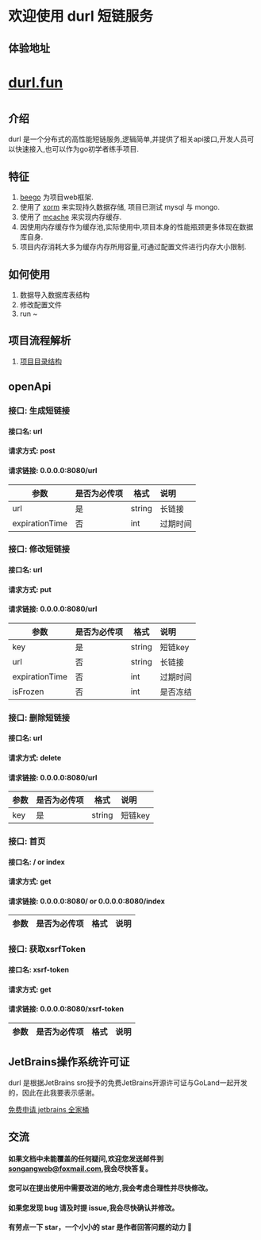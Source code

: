# 欢迎使用 durl 短链服务

## 体验地址
# [durl.fun](https://durl.fun)

#

## 介绍
durl 是一个分布式的高性能短链服务,逻辑简单,并提供了相关api接口,开发人员可以快速接入,也可以作为go初学者练手项目.

## 特征
1. [beego](https://github.com/beego/beego) 为项目web框架.
2. 使用了 [xorm](https://github.com/xormplus/xorm) 来实现持久数据存储, 项目已测试 mysql 与 mongo.
3. 使用了 [mcache](https://github.com/songangweb/mcache) 来实现内存缓存.
4. 因使用内存缓存作为缓存池,实际使用中,项目本身的性能瓶颈更多体现在数据库自身.
5. 项目内存消耗大多为缓存内存所用容量,可通过配置文件进行内存大小限制.

## 如何使用
1. 数据导入数据库表结构
2. 修改配置文件
3. run ~

## 项目流程解析
1. [项目目录结构](https://github.com/songangweb/durl/wiki/Directory)

## openApi

### 接口: 生成短链接
#### 接口名: url
#### 请求方式: post
#### 请求链接: 0.0.0.0:8080/url
参数  | 是否为必传项 | 格式  | 说明
------------- | ------------- | ------------- | :-------------
url  | 是 | string  | 长链接 |
expirationTime  | 否 |  int  | 过期时间 | 传0或者不传,则代表设置永久有效

### 接口: 修改短链接
#### 接口名: url
#### 请求方式: put
#### 请求链接: 0.0.0.0:8080/url
参数  | 是否为必传项 | 格式  | 说明
------------- | ------------- | ------------- | :-------------
key  | 是 | string  | 短链key |
url  | 否 |  string  | 长链接 | 不传代表不修改
expirationTime  | 否 |  int  | 过期时间 | 传0则代表设置永久有效,不传则代表不修改
isFrozen  | 否 |  int  | 是否冻结 | 0 代表正常 1 代表修改为冻结状态,不传则代表不修改

### 接口: 删除短链接
#### 接口名: url
#### 请求方式: delete
#### 请求链接: 0.0.0.0:8080/url
参数  | 是否为必传项 | 格式  | 说明
------------- | ------------- | ------------- | :-------------
key  | 是 | string  | 短链key |

### 接口: 首页
#### 接口名: / or index
#### 请求方式: get
#### 请求链接: 0.0.0.0:8080/ or 0.0.0.0:8080/index
参数  | 是否为必传项 | 格式  | 说明
------------- | ------------- | ------------- | :-------------

### 接口: 获取xsrfToken
#### 接口名: xsrf-token
#### 请求方式: get
#### 请求链接: 0.0.0.0:8080/xsrf-token
参数  | 是否为必传项 | 格式  | 说明
------------- | ------------- | ------------- | :-------------

## JetBrains操作系统许可证

durl 是根据JetBrains sro授予的免费JetBrains开源许可证与GoLand一起开发的，因此在此我要表示感谢。

[免费申请 jetbrains 全家桶](https://zhuanlan.zhihu.com/p/264139984?utm_source=wechat_session)

## 交流
#### 如果文档中未能覆盖的任何疑问,欢迎您发送邮件到<songangweb@foxmail.com>,我会尽快答复。
#### 您可以在提出使用中需要改进的地方,我会考虑合理性并尽快修改。
#### 如果您发现 bug 请及时提 issue,我会尽快确认并修改。
#### 有劳点一下 star，一个小小的 star 是作者回答问题的动力 🤝
